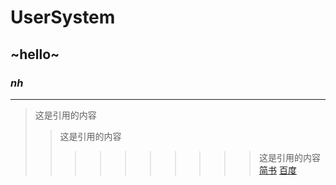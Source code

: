 # UserSystem
## ~hello~
### ***nh***
---
>这是引用的内容
>>这是引用的内容
>>>>>>>>>>这是引用的内容
[简书](http://jianshu.com)
[百度](http://baidu.com)
